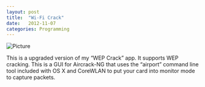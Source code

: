 ```yaml
---
layout: post
title:  "Wi-Fi Crack"
date:   2012-11-07
categories: Programming
---
```

![Picture](https://www.macupdate.com/images/icons256/46004.png)

This is a upgraded version of my “WEP Crack” app. It supports WEP cracking. This is a GUI for Aircrack-NG that uses the “airport” command line tool included with OS X and CoreWLAN to put your card into monitor mode to capture packets.

<script type='text/javascript' src='http://www.macupdate.com/developers/badge/46004'></script>
